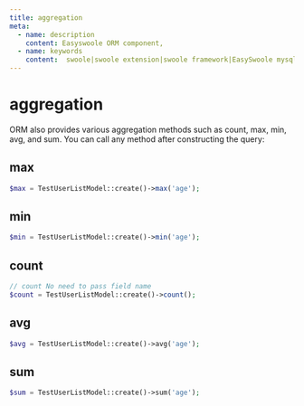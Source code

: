 ```yaml
---
title: aggregation
meta:
  - name: description
    content: Easyswoole ORM component,
  - name: keywords
    content:  swoole|swoole extension|swoole framework|EasySwoole mysql ORM|EasySwoole ORM|Swoole mysqli coroutine client|swoole ORM|aggregation
---
```



# aggregation

ORM also provides various aggregation methods such as count, max, min, avg, and sum. You can call any method after constructing the query:

## max

```php
$max = TestUserListModel::create()->max('age');
```

## min

```php
$min = TestUserListModel::create()->min('age');
```

## count

```php
// count No need to pass field name
$count = TestUserListModel::create()->count();
```

## avg

```php
$avg = TestUserListModel::create()->avg('age');
```

## sum

```php
$sum = TestUserListModel::create()->sum('age');
```

